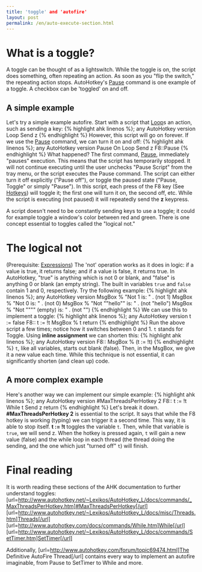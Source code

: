 ```yaml
---
title: 'toggle' and 'autofire'
layout: post
permalink: /en/auto-execute-section.html
---
```


# What is a toggle?
A toggle can be thought of as a lightswitch. While the toggle is on, the script does something, often repeating an action. As soon as you "flip the switch," the repeating action stops. AutoHotkey's [Pause](http://d.ahk4.me/~Pause) command is one example of a toggle. A checkbox can be 'toggled' on and off.

## A simple example
Let's try a simple example autofire. Start with a script that [Loop](http://d.ahk4.me/~Loop)s an action, such as sending a key:
{% highlight ahk linenos %}; any AutoHotkey version
Loop
	Send z
{% endhighlight %}
However, this script will go on forever. If we use the [Pause](http://d.ahk4.me/~Pause) command, we can turn it on and off:
{% highlight ahk linenos %}; any AutoHotkey version
Pause On
Loop
	Send z
F8::Pause
{% endhighlight %}
What happened? The first command, [Pause](http://d.ahk4.me/~Pause), immediately "pauses" execution. This means that the script has temporarily stopped. It will not continue executing until the user unchecks "Pause Script" from the tray menu, or the script executes the Pause command. The script can either turn it off explicitly ("Pause off"), or toggle the paused state ("Pause, Toggle" or simply "Pause"). In this script, each press of the F8 key (See [Hotkeys]()) will toggle it; the first one will turn it on, the second off, etc. While the script is executing (not paused) it will repeatedly send the **z** keypress.

A script doesn't need to be constantly sending keys to use a toggle; it could for example toggle a window's color between red and green. There is one concept essential to toggles called the "logical not."

# The logical not
(Prerequisite: [Expressions](http://d.ahk4.me/Expressions))
The 'not' operation works as it does in logic: if a value is true, it returns false; and if a value is false, it returns true. In AutoHotkey, "true" is anything which is not 0 or blank, and "false" is anything 0 or blank (an empty string). The built in variables `true` and `false` contain 1 and 0, respectively. Try the following example:
{% highlight ahk linenos %}; any AutoHotkey version
MsgBox % "Not 1 is: " . (not 1)
MsgBox % "Not 0 is: " . (not 0)
MsgBox % "Not ""hello"" is: " . (not "hello")
MsgBox % "Not """" (empty) is: " . (not "")
{% endhighlight %}
We can use this to implement a toggle: 
{% highlight ahk linenos %}; any AutoHotkey version
t := false
F8::
 t := !t
 MsgBox % t
 return
{% endhighlight %}
Run the above script a few times; notice how it switches between 0 and 1. `t` stands for Toggle. Using **inline assignment** we can shorten this:
{% highlight ahk linenos %}; any AutoHotkey version
F8:: MsgBox % (t := !t)
{% endhighlight %}
`t`, like all variables, starts out blank (false). Then, in the MsgBox, we give it a new value each time. While this technique is not essential, it can significantly shorten (and clean up) code.

## A more complex example <!-- add more later? -->
Here's another way we can implement our simple example:
{% highlight ahk linenos %}; any AutoHotkey version
#MaxThreadsPerHotkey 2
F8::
 t := !t
 While t
	Send z
return
{% endhighlight %}
Let's break it down. **#MaxThreadsPerHotkey 2** is essential to the script. It says that while the F8 hotkey is working (typing) we can trigger it a second time. This way, it is able to stop itself. **t := !t** toggles the variable `t`. Then, while that variable is `true`, we will send z. When the hotkey is pressed again, `t` will gain a new value (false) and the while loop in each thread (the thread doing the sending, and the one which just "turned off" `t`) will finish.

# Final reading

It is worth reading these sections of the AHK documentation to further understand toggles:
[url=http://www.autohotkey.net/~Lexikos/AutoHotkey_L/docs/commands/_MaxThreadsPerHotkey.htm]#MaxThreadsPerHotkey[/url]
[url=http://www.autohotkey.net/~Lexikos/AutoHotkey_L/docs/misc/Threads.htm]Threads[/url]
[url=http://www.autohotkey.com/docs/commands/While.htm]While[/url]
[url=http://www.autohotkey.net/~Lexikos/AutoHotkey_L/docs/commands/SetTimer.htm]SetTimer[/url]

Additionally, [url=http://www.autohotkey.com/forum/topic69474.html]The Definitive AutoFire Thread[/url] contains every way to implement an autofire imaginable, from Pause to SetTimer to While and more.